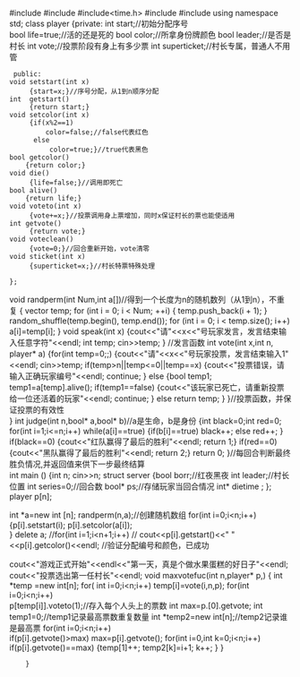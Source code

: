 #include<iostream>
#include<cstring>
#include<time.h> 
#include<vector>
#include <algorithm>
using namespace std;
class player
	{private:
	        int start;//初始分配序号  
	        bool life=true;//活的还是死的 
	        bool color;//所拿身份牌颜色 
	        bool leader;//是否是村长 
	        int vote;//投票阶段有身上有多少票 
	        int superticket;//村长专属，普通人不用管
	        
	 public:
	void setstart(int x)
	     {start=x;}//序号分配，从1到n顺序分配 
    int  getstart()
         {return start;}
    void setcolor(int x)
         {if(x%2==1)
		     color=false;//false代表红色 
		  else
		      color=true;}//true代表黑色 
	bool getcolor()
	    {return color;} 
    void die()
	     {life=false;}//调用即死亡 
	bool alive()
	    {return life;}
	void voteto(int x)
	     {vote+=x;}//投票调用身上票增加，同时x保证村长的票也能使适用 
	int getvote()
	     {return vote;}
	void voteclean()
	     {vote=0;}//回合重新开始，vote清零 
	void sticket(int x)
	     {superticket=x;}//村长特票特殊处理 
	     
	};
void randperm(int Num,int a[])//得到一个长度为n的随机数列（从1到n），不重复 
 {
     vector<int> temp;
     for (int i = 0; i < Num; ++i)
     {
         temp.push_back(i + 1);
     }
     random_shuffle(temp.begin(), temp.end());
     for (int i = 0; i < temp.size(); i++)
     a[i]=temp[i];
 }
void speak(int x)
     {cout<<"请"<<x<<"号玩家发言，发言结束输入任意字符"<<endl;
	  int temp;
	  cin>>temp; 
	  } //发言函数 
int vote(int x,int n, player* a)
    {for(int temp=0;;)
	    {cout<<"请"<<x<<"号玩家投票，发言结束输入1"<<endl;
	    cin>>temp;
	    if(temp>n||temp<=0||temp==x)
	       {cout<<"投票错误，请输入正确玩家编号"<<endl; 
	       continue;
	       }
	    else
	       {bool temp1;
		   temp1=a[temp].alive();
		   if(temp1==false)
		      {cout<<"该玩家已死亡，请重新投票给一位还活着的玩家"<<endl;
			  continue; 
			  }
		   else
		      return temp;
		   }
	    }//投票函数，并保证投票的有效性  
	}
int judge(int n,bool* a,bool* b)//a是生命，b是身份 
     {int black=0;int red=0;
	 for(int i=1;i<=n;i++)
         while(a[i]==true)
               {if(b[i]==true) black++;
                  else red++;
			   }
	 if(black==0)
	    {cout<<"红队赢得了最后的胜利"<<endl;
		 return 1;}
	 if(red==0)
	   {cout<<"黑队赢得了最后的胜利"<<endl;
		 return 2;}
	 return 0; 
	 }//每回合判断最终胜负情况,并返回值来供下一步最终结算   
int main ()
{int n;
cin>>n;
struct server
    {bool borr;//红夜黑夜 
    int leader;//村长位置
	int series=0;//回合数 
    bool* ps;//存储玩家当回合情况 
	int* dietime ; 
    };
player p[n]; 
        
int *a=new int [n];
randperm(n,a);//创建随机数组 
for(int i=0;i<n;i++)
{p[i].setstart(i);
p[i].setcolor(a[i]);  
}
delete a;
         //for(int i=1;i<n+1;i++)
        //  cout<<p[i].getstart()<<"  "<<p[i].getcolor()<<endl;
		 //验证分配编号和颜色，已成功 

cout<<"游戏正式开始"<<endl<<"第一天，真是个做水果蛋糕的好日子"<<endl;
cout<<"投票选出第一任村长"<<endl;
void maxvotefuc(int n,player* p,) 
{
 int *temp =new int[n];
 for( int i=0;i<n;i++)
   temp[i]=vote(i,n,p);
 for(int i=0;i<n;i++)   
   p[temp[i]].voteto(1);//存入每个人头上的票数
   int max=p.[0].getvote;
   int temp1=0;//temp1记录最高票数重复数量
   int *temp2=new int[n];//temp2记录谁是最高票 
 for(int i=0;i<n;i++)    
   if(p[i].getvote()>max)
      max=p[i].getvote();
 for(int i=0,int k=0;i<n;i++)
    if(p[i].getvote()==max)
    {temp[1]++;
     temp2[k]=i+1;
     k++;
	}
}
	
		
		
		} 
